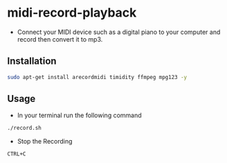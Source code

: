 # midi-record-playback

- Connect your MIDI device such as a digital piano to your computer and record then convert it to mp3.

## Installation

```bash
sudo apt-get install arecordmidi timidity ffmpeg mpg123 -y
```

## Usage 
- In your terminal run the following command

```bash
./record.sh
```

- Stop the Recording

```
CTRL+C
```

